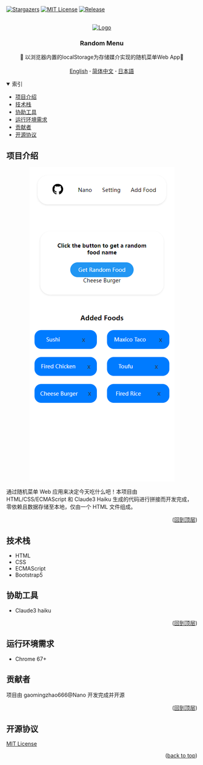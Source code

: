 <a name="readme-top"></a>

[![Stargazers][stars-shield]][stars-url]
[![MIT License][license-shield]][license-url]
[![Release][release-shield]][release-url]

<!-- PROJECT LOGO -->
<br />
<div align="center">
  <a href="https://github.com/gaomingzhao666/random-menu-app">
    <img src="https://encrypted-tbn0.gstatic.com/images?q=tbn:ANd9GcQIQyBAyKHGrtZKOQZDFD--xh2tWrlBiCjvnQ&s" alt="Logo" width="100" height="100">
  </a>

  <h3 align="center">Random Menu</h3>

  <p align="center">
    🍔 以浏览器内置的localStorage为存储媒介实现的随机菜单Web App🍔
    <br />
    <br />
    <a href="https://github.com/gaomingzhao666/random-menu-app/blob/master/README.md">English</a>
     <strong> · </strong>
    <a href="https://github.com/gaomingzhao666/random-menu-app/blob/master/README-CN.md">简体中文</a>
     <strong> · </strong>
    <a href="https://github.com/gaomingzhao666/random-menu-app/blob/master/README-JP.md">日本語</a>
  </p>
</div>

<!-- TABLE OF CONTENTS -->
<details open>
  <summary>索引</summary>
  <ul>
    <li><a href="#项目介绍">项目介绍</a> </li>
    <li><a href="#技术栈">技术栈</a></li>
    <li><a href="#协助工具">协助工具</a></li>
    <li><a href="#运行环境需求">运行环境需求</a></li>
    <li><a href="#贡献者">贡献者</a></li>
    <li><a href="#开源协议">开源协议</a></li>
  </ul>
</details>

<!-- ABOUT THE PROJECT -->

## 项目介绍

<!-- PROJECT SCREENSHOT -->

<p align="center">
    <img src="/screenshot/index.png">
</p>

通过随机菜单 Web 应用来决定今天吃什么吧！本项目由 HTML/CSS/ECMAScript 和 Claude3 Haiku 生成的代码进行拼接而开发完成，零依赖且数据存储至本地，仅由一个 HTML 文件组成。

<p align="right"> (<a href="#readme-top">回到顶层</a>)</p>

## 技术栈

- HTML
- CSS
- ECMAScript
- Bootstrap5

## 协助工具

- Claude3 haiku

<p align="right">(<a href="#readme-top">回到顶层</a>)</p>

<!-- GETTING STARTED -->

## 运行环境需求

- Chrome 67+

## 贡献者

项目由 gaomingzhao666@Nano 开发完成并开源

<p align="right">(<a href="#readme-top">回到顶层</a>)</p>

<!-- LICENSE -->

## 开源协议

[MIT License](https://github.com/gaomingzhao666/Random-menu-app/blob/main/LICENSE)

<p align="right">(<a href="#readme-top">back to top</a>)</p>

[stars-shield]: https://img.shields.io/github/stars/gaomingzhao666/random-menu-app?style=for-the-badge
[stars-url]: https://github.com/gaomingzhao666/random-menu-app/stargazers
[license-shield]: https://img.shields.io/badge/license-MIT-green?style=for-the-badge
[license-url]: https://github.com/gaomingzhao666/random-menu-app/blob/main/LICENSE
[release-shield]: https://img.shields.io/github/v/release/gaomingzhao666/random-menu-app?style=for-the-badge
[release-url]: https://github.com/gaomingzhao666/random-menu-app/releases/tag
